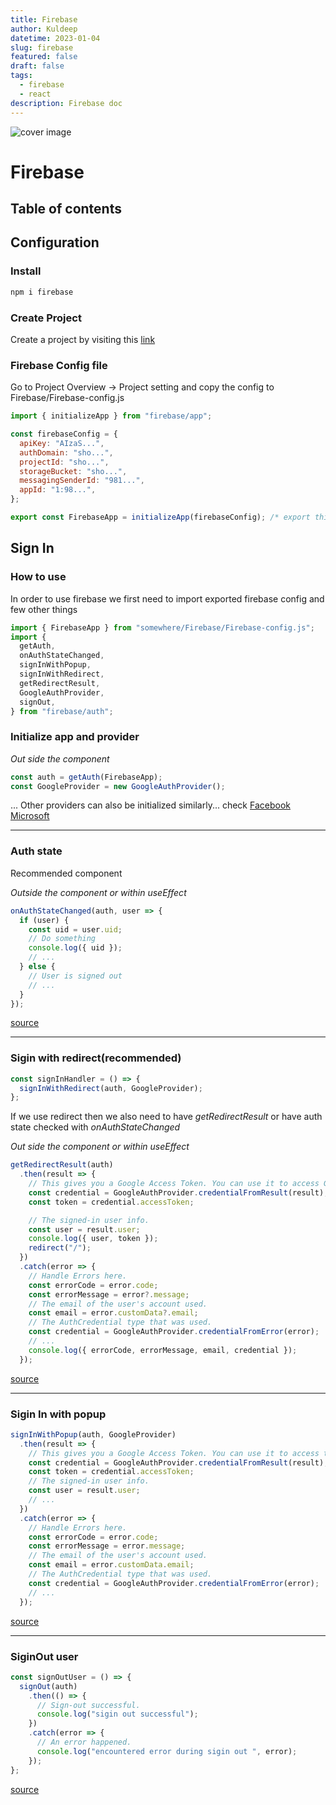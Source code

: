 ```yaml
---
title: Firebase
author: Kuldeep
datetime: 2023-01-04
slug: firebase
featured: false
draft: false
tags:
  - firebase
  - react
description: Firebase doc
---
```


![cover image](https://firebase.google.com/images/social.png)

# Firebase

## Table of contents

## Configuration

### Install

```jsx
npm i firebase
```

### Create Project

Create a project by visiting this [link](https://console.firebase.google.com/)

### Firebase Config file

Go to Project Overview -> Project setting and copy the config to Firebase/Firebase-config.js

```jsx
import { initializeApp } from "firebase/app";

const firebaseConfig = {
  apiKey: "AIzaS...",
  authDomain: "sho...",
  projectId: "sho...",
  storageBucket: "sho...",
  messagingSenderId: "981...",
  appId: "1:98...",
};

export const FirebaseApp = initializeApp(firebaseConfig); /* export this */
```

## Sign In

### How to use

In order to use firebase we first need to import exported firebase config and few other things

```jsx
import { FirebaseApp } from "somewhere/Firebase/Firebase-config.js";
import {
  getAuth,
  onAuthStateChanged,
  signInWithPopup,
  signInWithRedirect,
  getRedirectResult,
  GoogleAuthProvider,
  signOut,
} from "firebase/auth";
```

### Initialize app and provider

_Out side the component_

```jsx
const auth = getAuth(FirebaseApp);
const GoogleProvider = new GoogleAuthProvider();
```

... Other providers can also be initialized similarly... check [Facebook](https://firebase.google.com/docs/auth/web/facebook-login) [Microsoft](https://firebase.google.com/docs/auth/web/microsoft-oauth)

<hr>

### Auth state

Recommended component

_Outside the component or within useEffect_

```jsx
onAuthStateChanged(auth, user => {
  if (user) {
    const uid = user.uid;
    // Do something
    console.log({ uid });
    // ...
  } else {
    // User is signed out
    // ...
  }
});
```

[source](https://firebase.google.com/docs/auth/web/start#set_an_authentication_state_observer_and_get_user_data)

<hr>

### Sigin with redirect(recommended)

```jsx
const signInHandler = () => {
  signInWithRedirect(auth, GoogleProvider);
};
```

If we use redirect then we also need to have _getRedirectResult_ or have auth state checked with _onAuthStateChanged_

_Out side the component or within useEffect_

```jsx
getRedirectResult(auth)
  .then(result => {
    // This gives you a Google Access Token. You can use it to access Google APIs.
    const credential = GoogleAuthProvider.credentialFromResult(result);
    const token = credential.accessToken;

    // The signed-in user info.
    const user = result.user;
    console.log({ user, token });
    redirect("/");
  })
  .catch(error => {
    // Handle Errors here.
    const errorCode = error.code;
    const errorMessage = error?.message;
    // The email of the user's account used.
    const email = error.customData?.email;
    // The AuthCredential type that was used.
    const credential = GoogleAuthProvider.credentialFromError(error);
    // ...
    console.log({ errorCode, errorMessage, email, credential });
  });
```

[source](https://firebase.google.com/docs/auth/web/google-signin)

<hr>

### Sigin In with popup

```jsx
signInWithPopup(auth, GoogleProvider)
  .then(result => {
    // This gives you a Google Access Token. You can use it to access the Google API.
    const credential = GoogleAuthProvider.credentialFromResult(result);
    const token = credential.accessToken;
    // The signed-in user info.
    const user = result.user;
    // ...
  })
  .catch(error => {
    // Handle Errors here.
    const errorCode = error.code;
    const errorMessage = error.message;
    // The email of the user's account used.
    const email = error.customData.email;
    // The AuthCredential type that was used.
    const credential = GoogleAuthProvider.credentialFromError(error);
    // ...
  });
```

[source](https://firebase.google.com/docs/auth/web/google-signin?authuser=0#handle_the_sign-in_flow_with_the_firebase_sdk)

<hr>

### SiginOut user

```jsx
const signOutUser = () => {
  signOut(auth)
    .then(() => {
      // Sign-out successful.
      console.log("sigin out successful");
    })
    .catch(error => {
      // An error happened.
      console.log("encountered error during sigin out ", error);
    });
};
```

[source](https://firebase.google.com/docs/auth/web/password-auth#next_steps)
